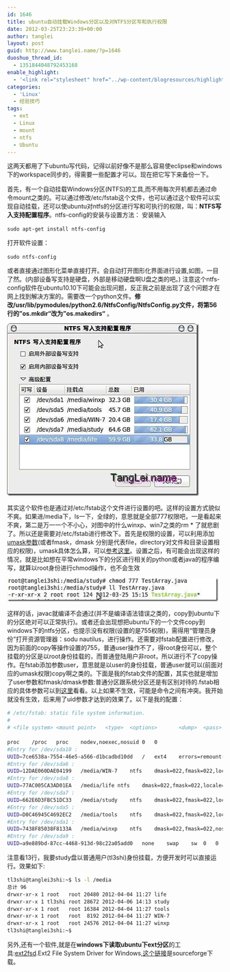 ```yaml
---
id: 1646
title: ubuntu自动挂载Windows分区以及对NTFS分区写和执行权限
date: 2012-03-25T23:23:39+00:00
author: tanglei
layout: post
guid: http://www.tanglei.name/?p=1646
duoshuo_thread_id:
  - 1351844048792453168
enable_highlight:
  - '<link rel="stylesheet" href="../wp-content/blogresources/highlightconfig/highlight.default.min.css"><script src="../wp-content/blogresources/highlightconfig/jquery-2.1.4.min.js"></script><script src="../wp-content/blogresources/highlightconfig/enable_highlight.js"></script>'
categories:
  - 'Linux'
  - 经验技巧
tags:
  - ext
  - Linux
  - mount
  - ntfs
  - Ubuntu
---
```

这两天都用了下ubuntu写代码，记得以前好像不是那么容易使eclipse和windows下的workspace同步的，得需要一些配置才可以。现在把它写下来备份一下。

首先，有一个自动挂载Windows分区(NTFS)的工具,而不用每次开机都去通过命令mount之类的。可以通过修改/etc/fstab这个文件，也可以通过这个软件可以实现自动挂载，还可以使ubuntu对ntfs的分区进行写和可执行的权限，叫：**NTFS写入支持配置程序**。ntfs-config的安装与设置方法： 安装输入 

``sudo apt-get install ntfs-config ``

打开软件设置： 

``sudo ntfs-config ``

或者直接通过图形化菜单直接打开。会自动打开图形化界面进行设置,如图，一目了然。(内部设备写支持是硬盘，外部是移动硬盘啊U盘之类的吧。) 注意这个ntfs-config软件在ubuntu10.10下可能会出现问题，反正我之前是出现了这个问题才在网上找到解决方案的。需要改一个python文件。**修改/usr/lib/pymodules/python2.6/NtfsConfig/NtfsConfig.py文件，将第56行的”os.mkdir“改为”os.makedirs“** 。 </div> 

[<img title="NTFS 写入支持配置程序_011" src="/wp-content/uploads/2012/03/NTFS_011_thumb.jpg" alt="NTFS 写入支持配置程序_011"  data-pinit="registered" />](/wp-content/uploads/2012/03/NTFS_011.jpg)

其实这个软件也是通过对/etc/fstab这个文件进行设置的吧。这样的设置方式貌似不爽。如果进/media下，ls一下，全绿的，意思就是全部777权限吧，一是看起来不爽，第二是万一一个不小心，对图中的什么winxp、win7之类的rm * 了就悲剧了。所以还是需要对/etc/fstab进行修改下。首先是权限的设置，可以利用添加<a href="http://en.wikipedia.org/wiki/Umask" target="_blank">umask参数</a>(或者fmask，dmask 分别是代表file，directory对文件和目录设置相应的权限)，umask具体怎么算，可以<a href="http://baike.baidu.com/view/1867757.htm" target="_blank">参考这里</a>。设置之后，有可能会出现这样的情况，就是比如想在平常windows下的分区进行相关的python或者java的程序编写，就算以root身份进行chmod操作，也不会生效

[<img title="image" src="/wp-content/uploads/2012/03/image_thumb5.png" alt="image"  />](/wp-content/uploads/2012/03/image5.png)

这样的话，javac就编译不会通过(并不是编译语法错误之类的，copy到ubuntu下的分区绝对可以正常执行)。或者还会出现想把ubuntu下的一个文件copy到windows下的ntfs分区，也提示没有权限(设置的是755权限)，需得用“管理员身份”打开资源管理器：sodu nautilus，进行操作。还需要对fstab配置进行修改，因为前面的copy等操作设置的755，普通user操作不了，得root身份可以，整个挂载的分区是以root身份挂载的，而普通登陆用户非root，所以进行不了copy操作。在fstab添加参数user，意思就是以user的身份挂载，普通user就可以(前面对应的umask权限)copy啊之类的。下面是我的fstab文件的配置，其实也就是增加了user参数和fmask/dmask参数:普通分区跟系统分区还是有区别对待的.fstab相应的具体参数可以到<a href="http://blog.csdn.net/liuyuan_jq/article/details/1826131" target="_blank">这里</a>看看。以上如果不生效，可能是命令之间有冲突。我开始就没有生效，后来用了uid参数才达到的效果了。以下是我的配置：

```bash
# /etc/fstab: static file system information.
#
# <file system> <mount point>   <type>  <options>       <dump>  <pass>

proc	/proc	proc	nodev,noexec,nosuid	0	0
#Entry for /dev/sda10 :
UUID=7ce6538a-7554-46e5-a566-d1bcadbd10dd	/	ext4	errors=remount-ro	0	1
#Entry for /dev/sda6 :
UUID=12DAE060DAE04199	/media/WIN-7	ntfs 	dmask=022,fmask=022,locale=zh_CN.utf8	0	0
#Entry for /dev/sda8 :
UUID=77AC005CA3AD01EA	/media/life	ntfs 	dmask=022,fmask=022,locale=zh_CN.utf8	0	0
#Entry for /dev/sda7 :
UUID=662E6D3FBC51DC33	/media/study	ntfs 	dmask=022,fmask=022,locale=zh_CN.utf8,uid=tl3shi 	0	0
#Entry for /dev/sda5 :
UUID=D0C46945C4692EC2	/media/tools	ntfs 	dmask=022,fmask=022,locale=zh_CN.utf8	0	0
#Entry for /dev/sda1 :
UUID=7438F85038F8133A	/media/winxp	ntfs 	dmask=022,fmask=022,nosuid,nodev,locale=zh_CN.utf8	0	0
#Entry for /dev/sda9 :
UUID=a9e889bd-87cc-4468-913d-98c22a05add0	none	swap	sw	0	0
```

注意看13行，我要study盘以普通用户(tl3shi)身份挂载，方便开发时可以直接运行。效果如下:

```bash
tl3shi@tanglei3shi:~$ ls -l /media
总计 96
drwxr-xr-x 1 root   root 20480 2012-04-04 11:27 life
drwxr-xr-x 1 tl3shi root 28672 2012-04-06 14:13 study
drwxr-xr-x 1 root   root 16384 2012-04-04 11:27 tools
drwxr-xr-x 1 root   root  8192 2012-04-04 11:27 WIN-7
drwxr-xr-x 1 root   root 24576 2012-04-04 11:27 winxp
tl3shi@tanglei3shi:~$ 
```

另外,还有一个软件,就是在**windows下读取ubuntu下ext分区**的工具:<a href="http://sourceforge.net/projects/ext2fsd/files/" target="_blank">ext2fsd</a>.Ext2 File System Driver for Windows,<a href="http://sourceforge.net/projects/ext2fsd/files/latest/download?source=files" target="_blank">这个链接</a>是sourceforge下载。
